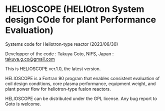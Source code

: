 # HELIOSCOPE (HELIOtron System design COde for plant Performance Evaluation)
Systems code for Heliotron-type reactor (2023/06/30)

Developper of the code : Takuya Goto, NIFS, Japan : takuya.g.co@gmail.com

This is HELIOSCOPE ver.1.0, the latest version.

HELIOSCOPE is a Fortran 90 program that enables consistent evaluation of coil design conditions, core plasma performance, equipment weight, and plant power flow for heliotron-type fusion reactors.

HELIOSCOPE can be distributed under the GPL license. Any bug report to Goto is welcome.
